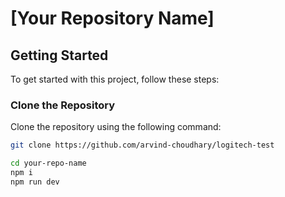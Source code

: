 # [Your Repository Name]

## Getting Started

To get started with this project, follow these steps:

### Clone the Repository

 Clone the repository using the following command:

```bash
git clone https://github.com/arvind-choudhary/logitech-test

cd your-repo-name
npm i
npm run dev

